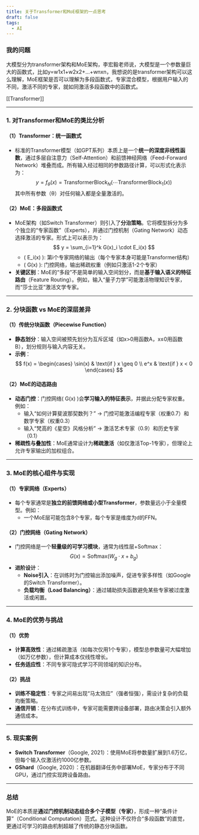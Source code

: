 ```yaml
---
title: 关于Transformer和MoE框架的一点思考
draft: false
tags:
  - AI
---
```




### 我的问题
大模型分为transformer架构和MoE架构，李宏毅老师说，大模型是一个参数量巨大的函数式，比如y=w1x1+w2x2+...+wnxn，我想说的是transformer架构可以这么理解，MoE框架是否可以理解为多段函数式，专家混合模型，根据用户输入的不同，激活不同的专家，就如同激活多段函数中的函数式。 

[[Transformer]]

---

### 1. **对Transformer和MoE的类比分析**
#### （1）**Transformer：统一函数式**
- 标准的Transformer模型（如GPT系列）本质上是一个**统一的深度非线性函数**，通过多层自注意力（Self-Attention）和前馈神经网络（Feed-Forward Network）堆叠而成。所有输入经过相同的参数路径计算，可以形式化表示为：
  $$
  y = f_{\theta}(x) = \text{TransformerBlock}_N(\cdots \text{TransformerBlock}_1(x))
 $$ 
  其中所有参数（θ）对任何输入都是全量激活的。

#### （2）**MoE：多段函数式**
- MoE架构（如Switch Transformer）则引入了**分治策略**。它将模型拆分为多个独立的“专家函数”（Experts），并通过门控机制（Gating Network）动态选择激活的专家。形式上可以表示为：
  $$
  y = \sum_{i=1}^k G(x)_i \cdot E_i(x)
  $$
  - \( E_i(x) \): 第i个专家网络的输出（每个专家本身可能是Transformer结构）
  - \( G(x) \): 门控网络，输出稀疏权重（例如只激活1-2个专家）
- **关键区别**：MoE的“多段”不是简单的输入空间划分，而是**基于输入语义的特征路由**（Feature Routing）。例如，输入“量子力学”可能激活物理知识专家，而“莎士比亚”激活文学专家。

---

### 2. **分块函数 vs MoE的深层差异**
#### （1）**传统分块函数（Piecewise Function）**
- **静态划分**：输入空间被预先划分为互斥区域（如x>0用函数A，x≤0用函数B），划分规则与输入内容无关。
- **示例**：
  $$
  f(x) = \begin{cases} 
  \sin(x) & \text{if } x \geq 0 \\
  e^x & \text{if } x < 0 
  \end{cases}
  $$

#### （2）**MoE的动态路由**
- **动态门控**：门控网络\( G(x) \)会**学习输入的特征表示**，并据此分配专家权重。例如：
  - 输入“如何计算斐波那契数列？” → 门控可能激活编程专家（权重0.7）和数学专家（权重0.3）
  - 输入“梵高的《星空》风格分析” → 激活艺术专家（0.9）和历史专家（0.1）
- **稀疏性与叠加性**：MoE通常设计为**稀疏激活**（如仅激活Top-1专家），但理论上允许专家输出的加权组合。


---

### 3. **MoE的核心组件与实现**
#### （1）**专家网络（Experts）**
- 每个专家通常是**独立的前馈网络或小型Transformer**，参数量远小于全量模型。例如：
  - 一个MoE层可能包含8个专家，每个专家是维度为d的FFN。

#### （2）**门控网络（Gating Network）**
- 门控网络是一个**轻量级的可学习模块**，通常为线性层+Softmax：
  $$
  G(x) = \text{Softmax}(W_g \cdot x + b_g)
  $$
- **进阶设计**：
  - **Noise引入**：在训练时为门控输出添加噪声，促进专家多样性（如Google的Switch Transformer）。
  - **负载均衡（Load Balancing）**：通过辅助损失函数避免某些专家被过度激活或闲置。

---

### 4. **MoE的优势与挑战**
#### （1）**优势**
- **计算高效性**：通过稀疏激活（如每次仅用1个专家），模型总参数量可大幅增加（如万亿参数），但计算成本仅线性增长。
- **任务适应性**：不同专家可隐式学习不同领域的知识分布。

#### （2）**挑战**
- **训练不稳定性**：专家之间易出现“马太效应”（强者恒强），需设计复杂的负载均衡策略。
- **通信开销**：在分布式训练中，专家可能需要跨设备部署，路由决策会引入额外通信成本。

---

### 5. **现实案例**
- **Switch Transformer**（Google, 2021）：使用MoE将参数量扩展到1.6万亿，但每个输入仅激活约1000亿参数。
- **GShard**（Google, 2020）：在机器翻译任务中部署MoE，专家分布于不同GPU，通过门控实现跨设备路由。

---

### 总结
MoE的本质是**通过门控机制动态组合多个子模型（专家）**，形成一种“条件计算”（Conditional Computation）范式。这种设计不仅符合“多段函数”的直觉，更通过可学习的路由机制超越了传统的静态分块函数。
